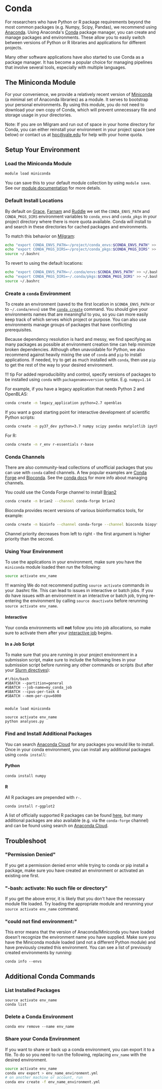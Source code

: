 # Conda

For researchers who have Python or R package requirements beyond the most common packages (e.g. Numpy, Scipy, Pandas), we recommend using [Anaconda](https://www.anaconda.com/what-is-anaconda/). Using Anaconda's [Conda](https://conda.io/projects/conda/en/latest/index.html) package manager, you can create and manage packages and environments. These allow you to easily switch between versions of Python or R libraries and applications for different projects.

Many other software applications have also started to use Conda as a package manager. It has become a popular choice for managing pipelines that involve several tools, especially with multiple languages.

## The Miniconda Module

For your convenience, we provide a relatively recent version of [Miniconda](https://conda.io/miniconda.html) (a minimal set of Anaconda libraries) as a module. It serves to bootstrap your personal environments. By using this module, you do not need to download your own copy of Conda, which will prevent unnecessary file and storage usage in your directories.

Note: If you are on Milgram and run out of space in your home directory for Conda, you can either reinstall your environment in your project space (see below) or contact us at [hpc@yale.edu](mailto:hpc@yale.edu) for help with your home quota.

## Setup Your Environment

### Load the Miniconda Module

``` bash
module load miniconda
```

You can save this to your default module collection by using `module save`. See our [module documentation](/clusters-at-yale/applications/modules) for more details.

### Default Install Locations

By default on [Grace](/clusters-at-yale/clusters/grace), [Farnam](/clusters-at-yale/clusters/farnam) and [Ruddle](/clusters-at-yale/clusters/ruddle) we set the `CONDA_ENVS_PATH` and `CONDA_PKGS_DIRS` environment variables to `conda_envs` and `conda_pkgs` in your project directory where there is more quota available. Conda will install to and search in these directories for cached packages and environments.

To match this behavior on [Milgram](/clusters-at-yale/clusters/milgram):

``` bash
echo "export CONDA_ENVS_PATH=~/project/conda_envs:$CONDA_ENVS_PATH" >> ~/.bashrc
echo "export CONDA_PKGS_DIRS=~/project/conda_pkgs:$CONDA_PKGS_DIRS" >> ~/.bashrc
source ~/.bashrc
```

To revert to using the default locations:

```bash
echo "export CONDA_ENVS_PATH=~/.conda/envs​:$CONDA_ENVS_PATH​" >> ~/.bashrc
echo "export CONDA_PKGS_DIRS=~/.conda/pkgs​:$CONDA_PKGS_DIRS​" >> ~/.bashrc
source ~/.bashrc
```

### Create a `conda` Environment

To create an environment (saved to the first location in `$CONDA_ENVS_PATH` or to `~/.conda/envs`) use the [`conda create`](https://docs.conda.io/projects/conda/en/latest/commands/create.html) command. You should give your environments names that are meaningful to you, so you can more easily keep track of which serves which project or purpose. You can also use environments manage groups of packages that have conflicting prerequisites.

Because dependency resolution is hard and messy, we find specifying as many packages as possible at environment creation time can help minimize broken dependencies. Although often unavoidable for Python, we also recommend against heavily mixing the use of `conda` and `pip` to install applications. If needed, try to get as much installed with `conda`, then use `pip` to get the rest of the way to your desired environment.

!!! tip
    For added reproducibility and control, specify versions of packages to be installed using `conda` with `packagename=version` syntax. E.g. `numpy=1.14`

For example, if you have a legacy application that needs Python 2 and OpenBLAS:

``` bash
conda create -n legacy_application python=2.7 openblas
```

If you want a good starting point for interactive development of scientific Python scripts:

``` bash
conda create -n py37_dev python=3.7 numpy scipy pandas matplotlib ipython jupyter
```

For R:

```bash
conda create -n r_env r-essentials r-base
```

### Conda Channels

There are also community-lead collections of unofficial packages that you can use with `conda` called channels. A few popular examples are [Conda Forge](https://conda-forge.org/) and [Bioconda](https://bioconda.github.io/). See the [conda docs](https://docs.conda.io/projects/conda/en/latest/user-guide/tasks/manage-channels.html) for more info about managing channels.

You could use the Conda Forge channel to install [Brian2](http://briansimulator.org/)

``` bash
conda create -n brian2 --channel conda-forge brian2
```

Bioconda provides recent versions of various bioinformatics tools, for example:

``` bash
conda create -n bioinfo --channel conda-forge --channel bioconda biopython bedtools bowtie2 repeatmasker
```

Channel priority decreases from left to right - the first argument is higher priority than the second.

### Using Your Environment

To use the applications in your environment, make sure you have the `miniconda` module loaded then run the following:

``` bash
source activate env_name
```

!!! warning
    We do not recommend putting `source activate` commands in  your .bashrc file. This can lead to issues in interactive or batch jobs. If you do have issues with an environment in an interactive or batch job, trying re-entering the environment by calling `source deactivate` before rerunning `source activate env_name`.

#### Interactive

Your conda environments will **not** follow you into job allocations, so make sure to activate them after your [interactive job](/clusters-at-yale/job-scheduling/#interactive-jobs) begins.

#### In a Job Script

To make sure that you are running in your project environment in a submission script, make sure to include the following lines in your submission script before running any other commands or scripts (but after your [Slurm directives](/clusters-at-yale/job-scheduling#directives)):

``` bash_
#!/bin/bash
#SBATCH --partition=general
#SBATCH --job-name=my_conda_job
#SBATCH --cpus-per-task 4
#SBATCH --mem-per-cpu=6000


module load miniconda

source activate env_name
python analyses.py
```

### Find and Install Additional Packages

You can search [Anaconda Cloud](https://anaconda.org/) for any packages you would like to install. Once in your conda environment, you can install any additional packages using `conda install`:

#### Python

```
conda install numpy
```

#### R

All R packages are prepended with `r-`.

```
conda install r-ggplot2
```

A list of officially supported R packages can be found [here](https://docs.anaconda.com/anaconda/packages/r-language-pkg-docs/), but many additional packages are also available (e.g. via the `conda-forge` channel) and can be found using search on [Anaconda Cloud](https://anaconda.org/).

## Troubleshoot

### "Permission Denied"

If you get a permission denied error while trying to conda or pip install a package, make sure you have created an environment or activated an existing one first.

### "-bash: activate: No such file or directory"

If you get the above error, it is likely that you don't have the necessary module file loaded. Try loading the appropriate module and rerunning your `source activate env_name` command.

### "could not find environment:"

This error means that the version of Anaconda/Miniconda you have loaded doesn't recognize the environment name you have supplied. Make sure you have the Miniconda module loaded (and not a different Python module) and have previously created this environment. You can see a list of previously created environments by running:

```
conda info --envs
```

## Additional Conda Commands

### List Installed Packages

```
source activate env_name
conda list
```

### Delete a Conda Environment

```
conda env remove --name env_name
```

### Share your Conda Environment

If you want to share or back up a conda environment, you can export it to a file. To do so you need to run the following, replacing `env_name` with the desired environment.

``` bash
source activate env_name
conda env export > env_name_environment.yml
# on another machine or account, run
conda env create -f env_name_environment.yml
```